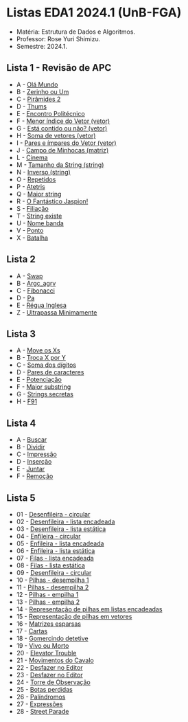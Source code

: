 # Listas EDA1 2024.1 (UnB-FGA)

* Matéria: Estrutura de Dados e Algoritmos.
* Professor: Rose Yuri Shimizu.
* Semestre: 2024.1.

## Lista 1 - Revisão de APC
* A - [Olá Mundo](https://moj.naquadah.com.br/contests/rysh1alistaeda120241/olamundo.pdf)
* B - [Zerinho ou Um](https://moj.naquadah.com.br/contests/rysh1alistaeda120241/zerinho_um.pdf)
* C - [Pirâmides 2](https://moj.naquadah.com.br/contests/rysh1alistaeda120241/piramides2.pdf)
* D - [Thums](https://moj.naquadah.com.br/contests/rysh1alistaeda120241/printthums.pdf)
* E - [Encontro Politécnico](https://moj.naquadah.com.br/contests/rysh1alistaeda120241/ep-e2d84744333933d4297a8f251844ea6d.pdf)
* F - [Menor índice do Vetor (vetor)](https://moj.naquadah.com.br/contests/rysh1alistaeda120241/vetor2.pdf)
* G - [Está contido ou não? (vetor)](https://moj.naquadah.com.br/contests/rysh1alistaeda120241/vetor5.pdf)
* H - [Soma de vetores (vetor)](https://moj.naquadah.com.br/contests/rysh1alistaeda120241/vetor6.pdf)
* I - [Pares e ímpares do Vetor (vetor)](https://moj.naquadah.com.br/contests/rysh1alistaeda120241/vetor3.pdf)
* J - [Campo de Minhocas (matriz)](https://moj.naquadah.com.br/contests/rysh1alistaeda120241/minhoca.pdf)
* L - [Cinema](https://moj.naquadah.com.br/contests/rysh1alistaeda120241/cinema.pdf)
* M - [Tamanho da String (string)](https://moj.naquadah.com.br/contests/rysh1alistaeda120241/string1.pdf)
* N - [Inverso (string)](https://moj.naquadah.com.br/contests/rysh1alistaeda120241/string2.pdf)
* O - [Repetidos](https://moj.naquadah.com.br/contests/rysh1alistaeda120241/vetor_qtd_repetidos.pdf)
* P - [Atetris](https://moj.naquadah.com.br/contests/rysh1alistaeda120241/matriz-atetris.pdf)
* Q - [Maior string](https://moj.naquadah.com.br/contests/rysh1alistaeda120241/string3.pdf)
* R - [O Fantástico Jaspion!](https://moj.naquadah.com.br/contests/rysh1alistaeda120241/jaspion.pdf)
* S - [Filiação](https://moj.naquadah.com.br/contests/rysh1alistaeda120241/filiacao.pdf)
* T - [String existe](https://moj.naquadah.com.br/contests/rysh1alistaeda120241/string_existe.pdf)
* U - [Nome banda](https://moj.naquadah.com.br/contests/rysh1alistaeda120241/struct-nome-banda.pdf)
* V - [Ponto](https://moj.naquadah.com.br/contests/rysh1alistaeda120241/struct-ponto.pdf)
* X - [Batalha](https://moj.naquadah.com.br/contests/rysh1alistaeda120241/batalha-civilizacoes_funcao.pdf)

## Lista 2 
* A - [Swap](https://moj.naquadah.com.br/contests/rysh2alistaeda120241/swap.pdf)
* B - [Argc_agrv](https://moj.naquadah.com.br/contests/rysh2alistaeda120241/argc_argv.pdf)
* C - [Fibonacci](https://moj.naquadah.com.br/contests/rysh2alistaeda120241/fibonacci-memoizacao.pdf)
* D - [Pa](https://moj.naquadah.com.br/contests/rysh2alistaeda120241/pa-recursivo.pdf)
* E - [Régua Inglesa](https://moj.naquadah.com.br/contests/rysh2alistaeda120241/regua-inglesa.pdf)
* Z - [Ultrapassa Minimamente](https://moj.naquadah.com.br/contests/rysh2alistaeda120241/ultrapassaminimamente.pdf)

## Lista 3 
* A - [Move os Xs](https://moj.naquadah.com.br/contests/rysh3alistaeda120241/moveX.pdf)
* B - [Troca X por Y](https://moj.naquadah.com.br/contests/rysh3alistaeda120241/replaceXY.pdf)
* C - [Soma dos dígitos](https://moj.naquadah.com.br/contests/rysh3alistaeda120241/soma-digitos.pdf)
* D - [Pares de caracteres](https://moj.naquadah.com.br/contests/rysh3alistaeda120241/conta-pares-string.pdf)
* E - [Potenciação](https://moj.naquadah.com.br/contests/rysh3alistaeda120241/potencia-rec.pdf)
* F - [Maior substring](https://moj.naquadah.com.br/contests/rysh3alistaeda120241/largest-substring.pdf)
* G - [Strings secretas](https://moj.naquadah.com.br/contests/rysh3alistaeda120241/str-secreta.pdf)
* H - [F91](https://moj.naquadah.com.br/contests/rysh3alistaeda120241/f91.pdf)

## Lista 4
* A - [Buscar](https://moj.naquadah.com.br/contests/rysh4alistaeda120241/le-busca.pdf) 
* B - [Dividir](https://moj.naquadah.com.br/contests/rysh4alistaeda120241/le-divide.pdf)
* C - [Impressão](https://moj.naquadah.com.br/contests/rysh4alistaeda120241/le-impressao.pdf)
* D - [Inserção](https://moj.naquadah.com.br/contests/rysh4alistaeda120241/le-insercao.pdf)
* E - [Juntar](https://moj.naquadah.com.br/contests/rysh4alistaeda120241/le-junta.pdf)
* F - [Remoção](https://moj.naquadah.com.br/contests/rysh4alistaeda120241/le-remocao.pdf)

## Lista 5
* 01 - [Desenfileira - circular](https://moj.naquadah.com.br/contests/rysh5alistaeda120241/fila-desenfileira-circular.pdf)
* 02 - [Desenfileira - lista encadeada](https://moj.naquadah.com.br/contests/rysh5alistaeda120241/fila-desenfileira-lista.pdf)
* 03 - [Desenfileira - lista estática](https://moj.naquadah.com.br/contests/rysh5alistaeda120241/fila-desenfileira-vetor.pdf)
* 04 - [Enfileira - circular](https://moj.naquadah.com.br/contests/rysh5alistaeda120241/fila-enfileira-circular.pdf) 
* 05 - [Enfileira - lista encadeada](https://moj.naquadah.com.br/contests/rysh5alistaeda120241/fila-enfileira-lista.pdf)
* 06 - [Enfileira - lista estática](https://moj.naquadah.com.br/contests/rysh5alistaeda120241/fila-enfileira-vetor.pdf)
* 07 - [Filas - lista encadeada](https://moj.naquadah.com.br/contests/rysh5alistaeda120241/filas-listas.pdf)
* 08 - [Filas - lista estática](https://moj.naquadah.com.br/contests/rysh5alistaeda120241/filas-vetores.pdf)
* 09 - [Desenfileira - circular](https://moj.naquadah.com.br/contests/rysh5alistaeda120241/fila-desenfileira-circular.pdf)
* 10 - [Pilhas - desempilha 1](https://moj.naquadah.com.br/contests/rysh5alistaeda120241/pilha-desempilha-lista.pdf) 
* 11 - [Pilhas - desempilha 2](https://moj.naquadah.com.br/contests/rysh5alistaeda120241/pilha-desempilha-vetor.pdf)
* 12 - [Pilhas - empilha 1](https://moj.naquadah.com.br/contests/rysh5alistaeda120241/pilha-empilha-lista.pdf)
* 13 - [Pilhas - empilha 2](https://moj.naquadah.com.br/contests/rysh5alistaeda120241/pilha-empilha-vetor.pdf)
* 14 - [Representação de pilhas em listas encadeadas](https://moj.naquadah.com.br/contests/rysh5alistaeda120241/pilhas-listas.pdf) 
* 15 - [Representação de pilhas em vetores](https://moj.naquadah.com.br/contests/rysh5alistaeda120241/pilhas-vetores.pdf) 
* 16 - [Matrizes esparsas](https://moj.naquadah.com.br/contests/rysh5alistaeda120241/spmatrix-vector.pdf)
* 17 - [Cartas](https://moj.naquadah.com.br/contests/rysh5alistaeda120241/cartas2.pdf)
* 18 - [Gomercindo detetive](https://moj.naquadah.com.br/contests/rysh5alistaeda120241/detetive.pdf)
* 19 - [Vivo ou Morto](http://br.spoj.com/problems/VIVO.pdf)
* 20 - [Elevator Trouble](http://www.spoj.com/problems/ELEVTRBL.pdf)
* 21 - [Movimentos do Cavalo](https://moj.naquadah.com.br/contests/rysh5alistaeda120241/movimentos-cavalo.pdf)
* 22 - [Desfazer no Editor](https://moj.naquadah.com.br/contests/rysh5alistaeda120241/ctrl-z.pdf)
* 23 - [Desfazer no Editor](https://moj.naquadah.com.br/contests/rysh5alistaeda120241/douglaswiki.pdf)
* 24 - [Torre de Observação](https://moj.naquadah.com.br/contests/rysh5alistaeda120241/terreno.pdf)
* 25 - [Botas perdidas](https://moj.naquadah.com.br/contests/rysh5alistaeda120241/botas.pdf)
* 26 - [Palíndromos](https://moj.naquadah.com.br/contests/rysh5alistaeda120241/palindromo.pdf)
* 27 - [Expressões](http://br.spoj.com/problems/EXPRES11.pdf)
* 28 - [Street Parade](http://www.spoj.com/problems/STPAR.pdf)

